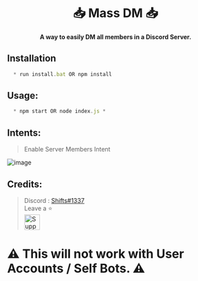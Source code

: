 <h1 align="center"> 📥 Mass DM 📥 </h1>

<p align='center'>
  <b>A way to easily DM all members in a Discord Server.</b><br>
</p>

## Installation
```js
  * run install.bat OR npm install
```

##  Usage:
```js
  * npm start OR node index.js *
```

## Intents:

> Enable Server Members Intent

![image](https://github.com/ignshifts/Mass-DM/assets/74390871/4ec5a6be-ab3c-4b17-b13e-967212c0390a)

##  Credits:
 > Discord : [Shifts#1337](https://discord.com/users/994717305542021244)
 > <br>Leave a ⭐ <br>
<a href='https://ko-fi.com/Y8Y1K0FQH' target='_blank'><img height='36' style='border:0px;height:36px;' src='https://storage.ko-fi.com/cdn/kofi3.png?v=3' border='0' alt='Support Me at ko-fi.com' /></a>

# ⚠️<b> This will not work with User Accounts / Self Bots. ⚠️

